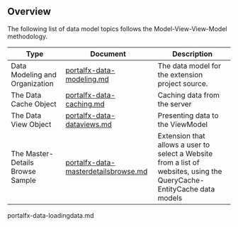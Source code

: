 
<a name="overview"></a>
## Overview

The following  list of data model topics follows the Model-View-View-Model methodology.

| Type                          | Document                                                       | Description |
| ------------------------------ | ---- | ---- |
| Data Modeling and Organization | [portalfx-data-modeling.md](portalfx-data-modeling.md)   | The data model for the extension project source. | 
| The Data Cache Object | [portalfx-data-caching.md](portalfx-data-caching.md)     | Caching data from the server | 
| The Data View Object | [portalfx-data-dataviews.md](portalfx-data-dataviews.md)     | Presenting data to the ViewModel | 
| The Master-Details Browse Sample | [portalfx-data-masterdetailsbrowse.md](portalfx-data-masterdetailsbrowse.md)     | Extension that allows a user to select a Website from a list of websites, using the QueryCache-EntityCache data models | 

portalfx-data-loadingdata.md